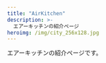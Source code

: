 ```yaml
---
title: "AirKitchen"
description: >-
  エアーキッチンの紹介ページ
heroimg: /img/city_256x128.jpg
---
```


<!--

エアーキッチンについての説明を記述してください。

写真なども貼り付けると良いでしょう。

-->

エアーキッチンの紹介ページです。
